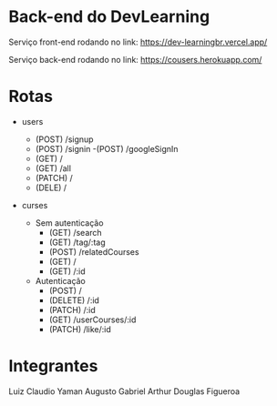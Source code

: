 # Back-end do DevLearning
Serviço front-end rodando no link: https://dev-learningbr.vercel.app/

Serviço back-end rodando no link: https://cousers.herokuapp.com/

# Rotas
- users
    - (POST) /signup
    - (POST) /signin
    -(POST) /googleSignIn
    - (GET) /
    - (GET) /all
    - (PATCH) /
    - (DELE) /

- curses
    - Sem autenticação
      - (GET) /search
      - (GET) /tag/:tag
      - (POST) /relatedCourses
      - (GET) /
      - (GET) /:id
    - Autenticação
      - (POST) /
      - (DELETE) /:id
      - (PATCH) /:id
      - (GET) /userCourses/:id
      - (PATCH) /like/:id
# Integrantes
Luiz Claudio Yaman Augusto Gabriel Arthur Douglas Figueroa
